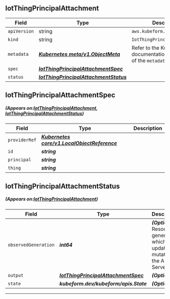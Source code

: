 ## IotThingPrincipalAttachment
| Field | Type | Description |
| ------ | ----- | ----------- |
| `apiVersion` | string | `aws.kubeform.com/v1alpha1` |
|    `kind` | string | `IotThingPrincipalAttachment` |
| `metadata` | ***[Kubernetes meta/v1.ObjectMeta](https://kubernetes.io/docs/reference/generated/kubernetes-api/v1.13/#objectmeta-v1-meta)***|Refer to the Kubernetes API documentation for the fields of the `metadata` field.|
| `spec` | ***[IotThingPrincipalAttachmentSpec](#IotThingPrincipalAttachmentSpec)***||
| `status` | ***[IotThingPrincipalAttachmentStatus](#IotThingPrincipalAttachmentStatus)***||
## IotThingPrincipalAttachmentSpec
##### (Appears on:[IotThingPrincipalAttachment](#IotThingPrincipalAttachment), [IotThingPrincipalAttachmentStatus](#IotThingPrincipalAttachmentStatus))
| Field | Type | Description |
| ------ | ----- | ----------- |
| `providerRef` | ***[Kubernetes core/v1.LocalObjectReference](https://kubernetes.io/docs/reference/generated/kubernetes-api/v1.13/#localobjectreference-v1-core)***||
| `id` | ***string***||
| `principal` | ***string***||
| `thing` | ***string***||
## IotThingPrincipalAttachmentStatus
##### (Appears on:[IotThingPrincipalAttachment](#IotThingPrincipalAttachment))
| Field | Type | Description |
| ------ | ----- | ----------- |
| `observedGeneration` | ***int64***| ***(Optional)*** Resource generation, which is updated on mutation by the API Server.|
| `output` | ***[IotThingPrincipalAttachmentSpec](#IotThingPrincipalAttachmentSpec)***| ***(Optional)*** |
| `state` | ***kubeform.dev/kubeform/apis.State***| ***(Optional)*** |
---
